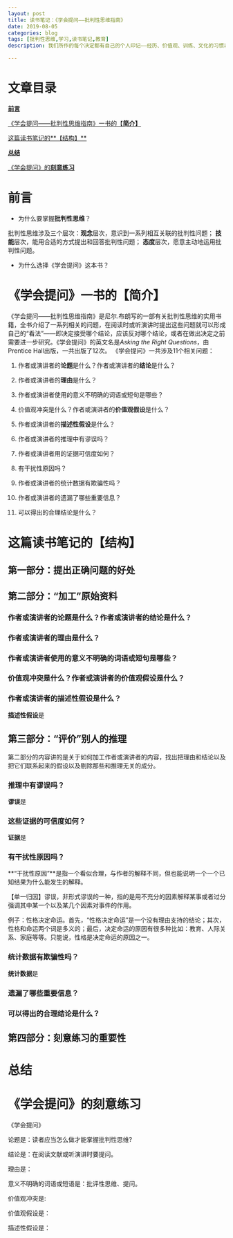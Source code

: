 ```yaml
---
layout: post
title: 读书笔记：《学会提问——批判性思维指南》
date: 2019-08-05
categories: blog
tags: [批判性思维,学习,读书笔记,教育]
description: 我们所作的每个决定都有自己的个人印记——经历、价值观、训练、文化的习惯以及个人理想。

---
```




# 文章目录 #

[**前言**](#前言)


[《学会提问——批判性思维指南》一书的【**简介】**](#《学会提问》一书的【简介】)


[这篇读书笔记的**【结构】**](#这篇读书笔记的【结构】)


[**总结**](#总结)



[《学会提问》的**刻意练习**](#《学会提问》的刻意练习)






# 前言 #


- 为什么要掌握**批判性思维**？

批判性思维涉及三个层次：**观念**层次，意识到一系列相互关联的批判性问题； **技能**层次，能用合适的方式提出和回答批判性问题； **态度**层次，愿意主动地运用批判性问题。


- 为什么选择《学会提问》这本书？






# 《学会提问》一书的【简介】 #


《学会提问——批判性思维指南》是尼尔.布朗写的一部有关批判性思维的实用书籍，全书介绍了一系列相关的问题，在阅读时或听演讲时提出这些问题就可以形成自己的“看法”——即决定接受哪个结论，应该反对哪个结论，或者在做出决定之前需要进一步研究。《学会提问》的英文名是*Asking the Right Questions*，由Prentice Hall出版，一共出版了12次。
《学会提问》一共涉及11个相关问题：

   1. 作者或演讲者的**论题**是什么？作者或演讲者的**结论**是什么？
   
   2. 作者或演讲者的**理由**是什么？
   
   3. 作者或演讲者使用的意义不明确的词语或短句是哪些？
   
   4. 价值观冲突是什么？作者或演讲者的**价值观假设**是什么？
   
   5. 作者或演讲者的**描述性假设**是什么？
   
   
   6. 作者或演讲者的推理中有谬误吗？
   
   7. 作者或演讲者用的证据可信度如何？
   
   8. 有干扰性原因吗？
   
   9. 作者或演讲者的统计数据有欺骗性吗？
   
   10. 作者或演讲者的遗漏了哪些重要信息？

   11. 可以得出的合理结论是什么？
   



#  这篇读书笔记的【结构】 #



## 第一部分：提出正确问题的好处 ##


## 第二部分：“加工”原始资料 ##

### 作者或演讲者的**论题**是什么？作者或演讲者的**结论**是什么？ ###
   
### 作者或演讲者的**理由**是什么？ ###
   
### 作者或演讲者使用的意义不明确的词语或短句是哪些？ ###
   
### 价值观冲突是什么？作者或演讲者的**价值观假设**是什么？ ###
   
### 作者或演讲者的**描述性假设**是什么？ ###

**描述性假设**是
## 第三部分：“评价”别人的推理 ##


第二部分的内容讲的是关于如何加工作者或演讲者的内容，找出把理由和结论以及把它们联系起来的假设以及剔除那些和推理无关的成分。

### 推理中有谬误吗？ ###

   **谬误**是
### 这些证据的可信度如何？ ###

   **证据**是

### 有干扰性原因吗？ ###

**“干扰性原因”**是指一个看似合理，与作者的解释不同，但也能说明一个一个已知结果为什么能发生的解释。

【单一归因】谬误，非形式谬误的一种，指的是用不充分的因素解释某事或者过分强调其中某一个以及某几个因素对事件的作用。

例子：性格决定命运。首先，“性格决定命运”是一个没有理由支持的结论；其次，性格和命运两个词是多义的；最后，决定命运的原因有很多种比如：教育、人际关系、家庭等等。只能说，性格是决定命运的原因之一。
   
### 统计数据有欺骗性吗？ ###

   **统计数据**是
### 遗漏了哪些重要信息？ ###


### 可以得出的合理结论是什么？ ###



   
## 第四部分：刻意练习的重要性 ##







#  总结 #





# 《学会提问》的刻意练习 #

《学会提问》

论题是：读者应当怎么做才能掌握批判性思维?

结论是：在阅读文献或听演讲时要提问。

理由是：

意义不明确的词语或短语是：批评性思维、提问。

价值观冲突是:

价值观假设是：

描述性假设是：












